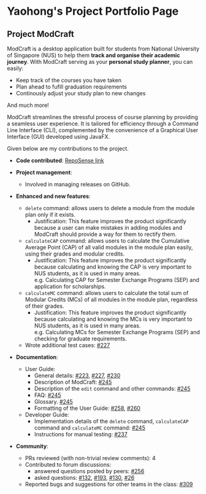 # Yaohong's Project Portfolio Page

## Project ModCraft

ModCraft is a desktop application built for students from National University of Singapore (NUS) to help them **track and organise their academic journey**. With ModCraft serving as your **personal study planner**, you can easily:

* Keep track of the courses you have taken
* Plan ahead to fufill graduation requirements
* Continously adjust your study plan to new changes

And much more!

ModCraft streamlines the stressful process of course planning by providing a seamless user experience. It is tailored for efficiency through a Command Line Interface (CLI), complemented by the convenience of a Graphical User Interface (GUI) developed using JavaFX.

Given below are my contributions to the project.

- **Code contributed**: [RepoSense link](https://nus-cs2103-ay2324s1.github.io/tp-dashboard/?search=yyyaohhh&breakdown=false&sort=groupTitle%20dsc&sortWithin=title&since=2023-09-22&timeframe=commit&mergegroup=&groupSelect=groupByRepos)

- **Project management**:

  - Involved in managing releases on GitHub.

- **Enhanced and new features**:

  - `delete` command: allows users to delete a module from the module plan only if it exists.
    - Justification: This feature improves the product significantly because a user can make mistakes in adding modules and ModCraft should provide a way for them to rectify them.
  - `calculateCAP` command: allows users to calculate the Cumulative Average Point (CAP) of all valid modules in the module plan easily, using their grades and modular credits.
    - Justification: This feature improves the product significantly because calculating and knowing the CAP is very important to NUS students, as it is used in many areas.<br>
    e.g. Calculating CAP for Semester Exchange Programs (SEP) and application for scholarships.
  - `calculateMC` command: allows users to calculate the total sum of Modular Credits (MCs) of all modules in the module plan, regardless of their grades.
    - Justification: This feature improves the product significantly because calculating and knowing the MCs is very important to NUS students, as it is used in many areas.<br>
        e.g. Calculating MCs for Semester Exchange Programs (SEP) and checking for graduate requirements.
  - Wrote additional test cases: [#227](https://github.com/AY2324S1-CS2103T-T13-0/tp/pull/227)

- **Documentation**:

  - User Guide:
    - General details: [#223](https://github.com/AY2324S1-CS2103T-T13-0/tp/pull/223), [#227](https://github.com/AY2324S1-CS2103T-T13-0/tp/pull/227), [#230](https://github.com/AY2324S1-CS2103T-T13-0/tp/pull/230)
    - Description of ModCraft: [#245](https://github.com/AY2324S1-CS2103T-T13-0/tp/pull/245)
    - Description of the `edit` command and other commands: [#245](https://github.com/AY2324S1-CS2103T-T13-0/tp/pull/245)
    - FAQ: [#245](https://github.com/AY2324S1-CS2103T-T13-0/tp/pull/245)
    - Glossary. [#245](https://github.com/AY2324S1-CS2103T-T13-0/tp/pull/245)
    - Formatting of the User Guide: [#258](https://github.com/AY2324S1-CS2103T-T13-0/tp/pull/258), [#260](https://github.com/AY2324S1-CS2103T-T13-0/tp/pull/260)
  - Developer Guide:
    - Implementation details of the `delete` command, `calculateCAP` command and `calculateMC` command: [#245](https://github.com/AY2324S1-CS2103T-T13-0/tp/pull/245)
    - Instructions for manual testing: [#237](https://github.com/AY2324S1-CS2103T-T13-0/tp/pull/237)

- **Community**:

  - PRs reviewed (with non-trivial review comments): 4
  - Contributed to forum discussions:
    - answered questions posted by peers: [#256](https://github.com/nus-cs2103-AY2324S1/forum/issues/256)
    - asked questions: [#132](https://github.com/nus-cs2103-AY2324S1/forum/issues/132), [#193](https://github.com/nus-cs2103-AY2324S1/forum/issues/132), [#130](https://github.com/nus-cs2103-AY2324S1/forum/issues/130), [#26](https://github.com/nus-cs2103-AY2324S1/forum/issues/26)
  - Reported bugs and suggestions for other teams in the class: [#309](https://github.com/nus-cs2103-AY2324S1/forum/issues/309)

